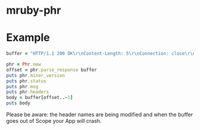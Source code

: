# mruby-phr

Example
=======
```ruby
buffer = "HTTP/1.1 200 OK\r\nContent-Length: 5\r\nConnection: close\r\n\r\nhallo"

phr = Phr.new
offset = phr.parse_response buffer
puts phr.minor_version
puts phr.status
puts phr.msg
puts phr.headers
body = buffer[offset..-1]
puts body
```

Please be aware: the header names are being modified and when the buffer goes out of Scope your App will crash.
